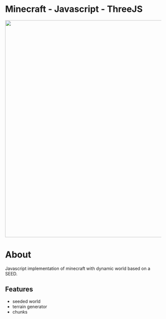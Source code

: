 # Minecraft - Javascript - ThreeJS

<img src="http://minecraft.radswiat.co.uk/static/screenshot.jpg" width="700px">

# About

Javascript implementation of minecraft with dynamic world based on a SEED.

## Features
- seeded world
- terrain generator
- chunks


